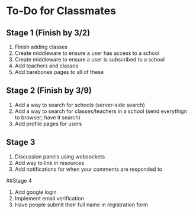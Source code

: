 # To-Do for Classmates

## Stage 1 (Finish by 3/2)
1. Finish adding classes
2. Create middleware to ensure a user has access to a school
3. Create middleware to ensure a user is subscribed to a school
4. Add teachers and classes
5. Add barebones pages to all of these


## Stage 2 (Finish by 3/9)
1. Add a way to search for schools (server-side search)
2. Add a way to search for classes/teachers in a school (send everythign to browser; have it search)
3. Add profile pages for users

## Stage 3
1. Discussion panels using websockets
2. Add way to link in resources
3. Add notifications for when your comments are responded to

##Stage 4
1. Add google login
2. Implement email verification
3. Have people submit their full name in registration form